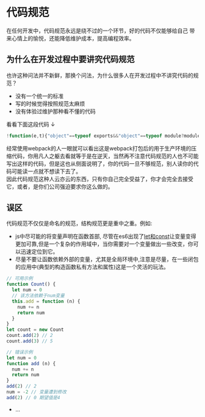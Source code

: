 # 代码规范

在任何开发中，代码规范永远是绕不过的一个环节，好的代码不仅能够给自己
带来心情上的愉悦，还能降低维护成本，提高编程效率。

## 为什么在开发过程中要讲究代码规范
也许这种问法并不新鲜，那换个问法，为什么很多人在开发过程中不讲究代码的规范？
- 没有一个统一的标准
- 写的时候觉得按照规范太麻烦
- 没有体验过维护那种看不懂的代码

看看下面这段代码 ↓
``` js
!function(e,t){"object"==typeof exports&&"object"==typeof module?module.exports=t():"function"==typeof define&&define.amd?define([],t):"object"==typeof exports?exports.Player=t():e.Player=t()}(window,function(){return function(e){var t={};function n(r){if(t[r])return t[r].exports;var o=t[r]={i:r,l:!1,exports:{}};return e[r].call(o.exports,o,o.exports,n),o.l=!0,o.exports}return n.m=e,n.c=t,n.d=function(e,t,r){n.o(e,t)||Object.defineProperty(e,t,{enumerable:!0,get:r})},n.r=function(e){"undefined"!=typeof Symbol&&Symbol.toStringTag&&Object.defineProperty(e,Symbol.toStringTag,{value:"Module"}),Object.defineProperty(e,"__esModule",{value:!0})},n.t=function(e,t){if(1&t&&(e=n(e)),8&t)return e;if(4&t&&"object"==typeof e&&e&&e.__esModule)return e;var r=Object.create(null);if(n.r(r),Object.defineProperty(r,"default",{enumerable:!0,value:e}),2&t&&"string"!=typeof e)for(var o in e)n.d(r,o,function(t){return e[t]}.bind(null,o));return r},n.n=function(e){var t=e&&e.__esModule?function(){return e.default}:function(){return e};return n.d(t,"a",t),t},n.o=function(e,t){return Object.prototype.hasOwnProperty.call(e,t)},n.p="",n(n.s=0)}([function(e,t){}]).default});
```
经常使用webpack的人一眼就可以看出这是webpack打包后的用于生产环境的压缩代码，你用凡人之躯去看就等于是在逆天，当然再不注意代码规范的人也不可能写出这样的代码，但是这也从侧面说明了，你的代码一旦不够规范，别人读你的代码可能读一点就不想读下去了。  
因此代码规范这种人云亦云的东西，只有你自己完全受益了，你才会完全去接受它，或者，是你们公司强迫要求你这么做的。

## 误区
代码规范不仅仅是命名的规范，结构规范更是重中之重。例如:  
- js中尽可能的将变量声明在函数首部, 尽管在es6出现了[let和const](http://es6.ruanyifeng.com/#docs/let)让变量变得更加可靠,但是一个复杂的作用域中，当你需要对一个变量做出一些改变，你可以迅速定位到它。
- 尽量不要让函数依赖外部的变量，尤其是全局环境中,注意是尽量，在一些闭包的应用中(典型的构造函数私有方法和属性)这是一个灵活的玩法。
``` js
// 可用示例
function Count() {
  let num = 0
  // 该方法依赖于num变量
  this.add = function (n) {
    num += n
    return num
  }
}
let count = new Count
count.add(2) // 2
count.add(3) // 5

// 错误示例
let num = 0
function add (n) {
  num += n
  return num
}
add(2) // 2
num = -2 // 变量遭到修改
add(2) // 0 期望值是4 
```
- ...